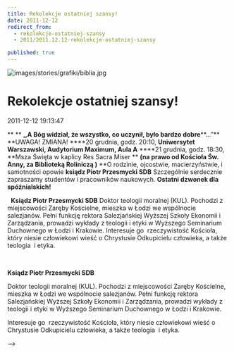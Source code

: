 ```yaml
---
title: Rekolekcje ostatniej szansy!
date: 2011-12-12
redirect_from: 
  - rekolekcje-ostatniej-szansy
  - 2011/2011.12.12-rekolekcje-ostatniej-szansy

published: true
---
```



![images/stories/grafiki/biblia.jpg](images/stories/grafiki/biblia.jpg)

# Rekolekcje ostatniej szansy!

<time>2011-12-12 19:13:47</time>


**
**
**,,A Bóg widział, że wszystko, co uczynił, było bardzo dobre****…”**
**UWAGA! ZMIANA!
****20 grudnia, godz. 20:10, **Uniwersytet Warszawski, Audytorium Maximum, Aula A**
****21 grudnia, godz. 18:30, **Msza Święta w kaplicy Res Sacra Miser **
**(na prawo od Kościoła Św. Anny, za Biblioteką Roliniczą **)****
**O rodzinie, ojcostwie, macierzyństwie, i samotności opowie **ksiądz Piotr Przesmycki SDB**
Szczególnie serdecznie zapraszamy studentów i pracowników naukowych.
**Ostatni dzwonek dla spóźnialskich!**
 

<!--{{intro-break}}-->

 
**Ksiądz Piotr Przesmycki SDB**
Doktor teologii moralnej (KUL). Pochodzi z miejscowości Zaręby Kościelne, mieszka w Łodzi we wspólnocie salezjanów. Pełni funkcję rektora Salezjańskiej Wyższej Szkoły Ekonomii i Zarządzania, prowadzi wykłady z teologii i etyki w Wyższego Seminarium Duchownego w Łodzi i Krakowie.
Interesuje go&nbsp; rzeczywistość Kościoła, który niesie człowiekowi wieść o Chrystusie Odkupicielu człowieka, a także teologia&nbsp; i etyka.


<!--CONTENT FROM OLD SERVER (jos before 2013): 
**
**


**,,A Bóg widział, że wszystko, co uczynił, było bardzo dobre****…”**


**UWAGA! ZMIANA!
****20 grudnia, godz. 20:10, **Uniwersytet Warszawski, Audytorium Maximum, Aula A**
****21 grudnia, godz. 18:30, **Msza Święta w kaplicy Res Sacra Miser **
**(na prawo od Kościoła Św. Anny, za Biblioteką Roliniczą **)****
**O rodzinie, ojcostwie, macierzyństwie, i samotności opowie **ksiądz Piotr Przesmycki SDB**
Szczególnie serdecznie zapraszamy studentów i pracowników naukowych.
**Ostatni dzwonek dla spóźnialskich!**


 


<!--{{intro-break}}-->


 


**Ksiądz Piotr Przesmycki SDB**


Doktor teologii moralnej (KUL). Pochodzi z miejscowości Zaręby Kościelne, mieszka w Łodzi we wspólnocie salezjanów. Pełni funkcję rektora Salezjańskiej Wyższej Szkoły Ekonomii i Zarządzania, prowadzi wykłady z teologii i etyki w Wyższego Seminarium Duchownego w Łodzi i Krakowie.


Interesuje go&nbsp; rzeczywistość Kościoła, który niesie człowiekowi wieść o Chrystusie Odkupicielu człowieka, a także teologia&nbsp; i etyka.

-->

<!--{{json:{"created_date":"2011-12-12 19:13:47","publish_down":"0000-00-00 00:00:00","id":"1058"}}}-->